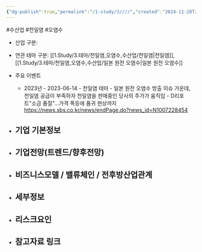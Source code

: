 ```yaml
---
{"dg-publish":true,"permalink":"/1-study/3////","created":"2024-11-20T21:02:29.978+09:00","updated":"2025-06-03T20:07:22.315+09:00"}
---
```


#수산업 #천일염 #오염수 


- 산업 구분: 


- 연관 테마 구분: [[1.Study/3.테마/천일염,오염수,수산업/천일염\|천일염]], [[1.Study/3.테마/천일염,오염수,수산업/일본 원전 오염수\|일본 원전 오염수]]



- 주요 이벤트
	- 2023년
			- 2023-06-14 - 천일염 테마
				- 일본 원전 오염수 방출 이슈 가운데, 천일염 공급이 부족하자 천일염을 판매중인 당사의 주가가 움직임
					- D리포트"소금 품절"…가격 폭등에 품귀 현상까지  https://news.sbs.co.kr/news/endPage.do?news_id=N1007228454




- 기업 기본정보
	- 





 - 기업전망(트렌드/향후전망)
	- 





- 비즈니스모델 / 밸류체인 / 전후방산업관계
	- 





- 세부정보
	- 





- 리스크요인
	- 




- 참고자료 링크
	- 